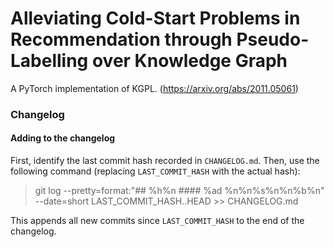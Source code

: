 # Alleviating Cold-Start Problems in Recommendation through Pseudo-Labelling over Knowledge Graph
A PyTorch implementation of KGPL. (https://arxiv.org/abs/2011.05061)



### Changelog
#### Adding to the changelog

First, identify the last commit hash recorded in `CHANGELOG.md`. Then, use the following command (replacing `LAST_COMMIT_HASH` with the actual hash):

>git log --pretty=format:"## %h%n #### %ad %n%n%s%n%n%b%n" --date=short LAST_COMMIT_HASH..HEAD >> CHANGELOG.md

This appends all new commits since `LAST_COMMIT_HASH` to the end of the changelog.

<!-- - Taylor notes 4/27 - 1030AM
  - I have a full pipeline working with datasets and dataloaders.  It trains and the loss goes down.
  - This is single learner, not colearning yet.
  - Fixed a bug where the training set would contain data without positive examples for one or more users.
  - Need to refactor dataset slightly - it's a bit hard to understand still.
  - I haven't touched the "aggregate", "get_neighbors", or aggregator objects yet, I only used the basic Aggregator that already was in the code.  Need help with this.
  - Also validation won't work yet since I need to clean up the datasets/dataloaders a bit of a refactor still.
  - Haven't gotten to evaluation yet at all either. -->
